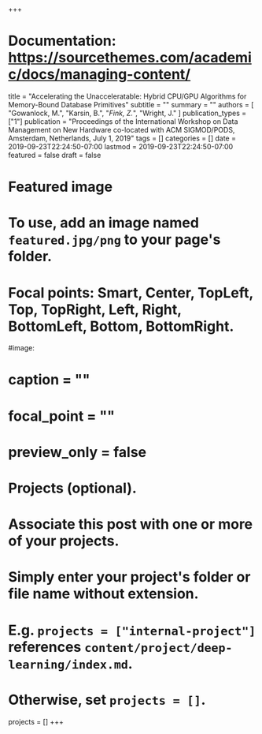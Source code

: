 +++
# Documentation: https://sourcethemes.com/academic/docs/managing-content/

title = "Accelerating the Unacceleratable: Hybrid CPU/GPU Algorithms for Memory-Bound Database Primitives"
subtitle = ""
summary = ""
authors = [ "Gowanlock, M.", "Karsin, B.", "*Fink, Z.*", "Wright, J." ]
publication_types = ["1"]
publication = "Proceedings of the International Workshop on Data Management on New Hardware co-located with ACM SIGMOD/PODS, Amsterdam, Netherlands, July 1, 2019"
tags = []
categories = []
date = 2019-09-23T22:24:50-07:00
lastmod = 2019-09-23T22:24:50-07:00
featured = false
draft = false

# Featured image
# To use, add an image named `featured.jpg/png` to your page's folder.
# Focal points: Smart, Center, TopLeft, Top, TopRight, Left, Right, BottomLeft, Bottom, BottomRight.
#image:
#  caption = ""
#  focal_point = ""
#  preview_only = false

# Projects (optional).
#   Associate this post with one or more of your projects.
#   Simply enter your project's folder or file name without extension.
#   E.g. `projects = ["internal-project"]` references `content/project/deep-learning/index.md`.
#   Otherwise, set `projects = []`.
projects = []
+++
